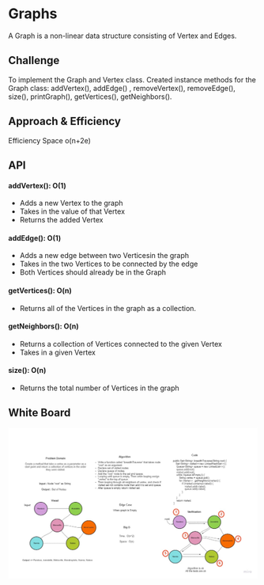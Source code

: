 
# Graphs

A Graph is a non-linear data structure consisting of Vertex and Edges.
## Challenge

To implement the Graph and Vertex class. Created instance methods for the Graph class: addVertex(), addEdge() , removeVertex(), removeEdge(), size(), printGraph(), getVertices(), getNeighbors().

## Approach & Efficiency
Efficiency Space o(n+2e)

## API

#### addVertex(): O(1)

* Adds a new Vertex to the graph
* Takes in the value of that Vertex
* Returns the added Vertex

#### addEdge(): O(1)

* Adds a new edge between two Verticesin the graph
* Takes in the two Vertices to be connected by the edge
* Both Vertices should already be in the Graph

#### getVertices(): O(n)

* Returns all of the Vertices in the graph as a collection.

#### getNeighbors(): O(n)

* Returns a collection of Vertices connected to the given Vertex
* Takes in a given Vertex

#### size(): O(n)

* Returns the total number of Vertices in the graph

## White Board


![Challenge36](./Challenge36.jpg)
